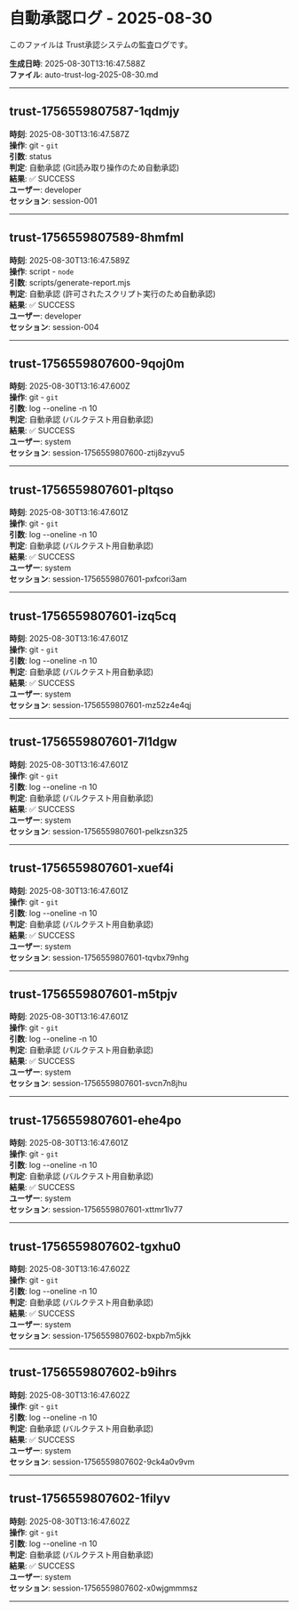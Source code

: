 # 自動承認ログ - 2025-08-30

このファイルは Trust承認システムの監査ログです。

**生成日時**: 2025-08-30T13:16:47.588Z  
**ファイル**: auto-trust-log-2025-08-30.md  

---


## trust-1756559807587-1qdmjy

**時刻**: 2025-08-30T13:16:47.587Z  
**操作**: git - `git`  
**引数**: status  
**判定**: 自動承認 (Git読み取り操作のため自動承認)  
**結果**: ✅ SUCCESS  
**ユーザー**: developer  
**セッション**: session-001  



---

## trust-1756559807589-8hmfml

**時刻**: 2025-08-30T13:16:47.589Z  
**操作**: script - `node`  
**引数**: scripts/generate-report.mjs  
**判定**: 自動承認 (許可されたスクリプト実行のため自動承認)  
**結果**: ✅ SUCCESS  
**ユーザー**: developer  
**セッション**: session-004  



---

## trust-1756559807600-9qoj0m

**時刻**: 2025-08-30T13:16:47.600Z  
**操作**: git - `git`  
**引数**: log --oneline -n 10  
**判定**: 自動承認 (バルクテスト用自動承認)  
**結果**: ✅ SUCCESS  
**ユーザー**: system  
**セッション**: session-1756559807600-ztij8zyvu5  



---

## trust-1756559807601-pltqso

**時刻**: 2025-08-30T13:16:47.601Z  
**操作**: git - `git`  
**引数**: log --oneline -n 10  
**判定**: 自動承認 (バルクテスト用自動承認)  
**結果**: ✅ SUCCESS  
**ユーザー**: system  
**セッション**: session-1756559807601-pxfcori3am  



---

## trust-1756559807601-izq5cq

**時刻**: 2025-08-30T13:16:47.601Z  
**操作**: git - `git`  
**引数**: log --oneline -n 10  
**判定**: 自動承認 (バルクテスト用自動承認)  
**結果**: ✅ SUCCESS  
**ユーザー**: system  
**セッション**: session-1756559807601-mz52z4e4qj  



---

## trust-1756559807601-7l1dgw

**時刻**: 2025-08-30T13:16:47.601Z  
**操作**: git - `git`  
**引数**: log --oneline -n 10  
**判定**: 自動承認 (バルクテスト用自動承認)  
**結果**: ✅ SUCCESS  
**ユーザー**: system  
**セッション**: session-1756559807601-pelkzsn325  



---

## trust-1756559807601-xuef4i

**時刻**: 2025-08-30T13:16:47.601Z  
**操作**: git - `git`  
**引数**: log --oneline -n 10  
**判定**: 自動承認 (バルクテスト用自動承認)  
**結果**: ✅ SUCCESS  
**ユーザー**: system  
**セッション**: session-1756559807601-tqvbx79nhg  



---

## trust-1756559807601-m5tpjv

**時刻**: 2025-08-30T13:16:47.601Z  
**操作**: git - `git`  
**引数**: log --oneline -n 10  
**判定**: 自動承認 (バルクテスト用自動承認)  
**結果**: ✅ SUCCESS  
**ユーザー**: system  
**セッション**: session-1756559807601-svcn7n8jhu  



---

## trust-1756559807601-ehe4po

**時刻**: 2025-08-30T13:16:47.601Z  
**操作**: git - `git`  
**引数**: log --oneline -n 10  
**判定**: 自動承認 (バルクテスト用自動承認)  
**結果**: ✅ SUCCESS  
**ユーザー**: system  
**セッション**: session-1756559807601-xttmr1lv77  



---

## trust-1756559807602-tgxhu0

**時刻**: 2025-08-30T13:16:47.602Z  
**操作**: git - `git`  
**引数**: log --oneline -n 10  
**判定**: 自動承認 (バルクテスト用自動承認)  
**結果**: ✅ SUCCESS  
**ユーザー**: system  
**セッション**: session-1756559807602-bxpb7m5jkk  



---

## trust-1756559807602-b9ihrs

**時刻**: 2025-08-30T13:16:47.602Z  
**操作**: git - `git`  
**引数**: log --oneline -n 10  
**判定**: 自動承認 (バルクテスト用自動承認)  
**結果**: ✅ SUCCESS  
**ユーザー**: system  
**セッション**: session-1756559807602-9ck4a0v9vm  



---

## trust-1756559807602-1filyv

**時刻**: 2025-08-30T13:16:47.602Z  
**操作**: git - `git`  
**引数**: log --oneline -n 10  
**判定**: 自動承認 (バルクテスト用自動承認)  
**結果**: ✅ SUCCESS  
**ユーザー**: system  
**セッション**: session-1756559807602-x0wjgmmmsz  



---

